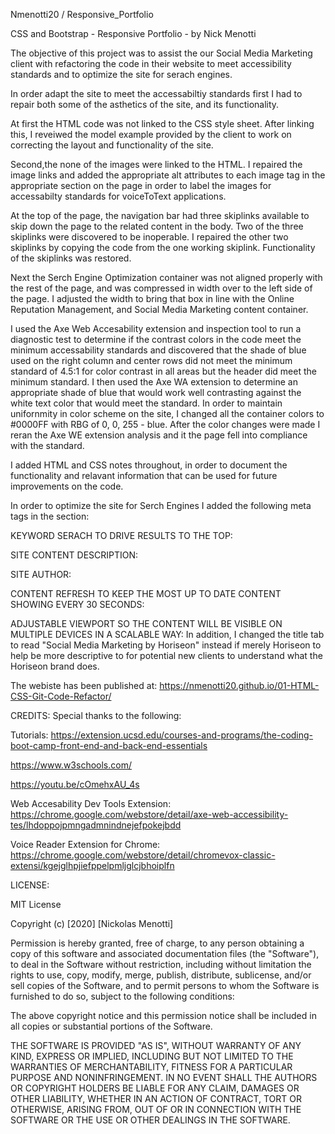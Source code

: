 Nmenotti20 / Responsive_Portfolio

CSS and Bootstrap - Responsive Portfolio  - by Nick Menotti






The objective of this project was to assist the our Social Media Marketing client with refactoring the code in their website to meet accessibility standards and to optimize the site for serach engines.

In order adapt the site to meet the accessabiltiy standards first I had to repair both some of the asthetics of the site, and its functionality.

At first the HTML code was not linked to the CSS style sheet. After linking this, I reveiwed the model example provided by the client to work on correcting the layout and functionality of the site.

Second,the none of the images were linked to the HTML. I repaired the image links and added the appropriate alt attributes to each image tag in the appropriate section on the page in order to label the images for accessabilty standards for voiceToText applications.

At the top of the page, the navigation bar had three skiplinks available to skip down the page to the related content in the body. Two of the three skiplinks were discovered to be inoperable. I repaired the other two skiplinks by copying the code from the one working skiplink. Functionality of the skiplinks was restored.

Next the Serch Engine Optimization container was not aligned properly with the rest of the page, and was compressed in width over to the left side of the page. I adjusted the width to bring that box in line with the Online Reputation Management, and Social Media Marketing content container.

I used the Axe Web Accesability extension and inspection tool to run a diagnostic test to determine if the contrast colors in the code meet the minimum accessability standards and discovered that the shade of blue used on the right column and center rows did not meet the minimum standard of 4.5:1 for color contrast in all areas but the header did meet the minimum standard. I then used the Axe WA extension to determine an appropriate shade of blue that would work well contrasting against the white text color that would meet the standard. In order to maintain unifornmity in color scheme on the site, I changed all the container colors to #0000FF with RBG of 0, 0, 255 - blue. After the color changes were made I reran the Axe WE extension analysis and it the page fell into compliance with the standard.

I added HTML and CSS notes throughout, in order to document the functionality and relavant information that can be used for future improvements on the code.

In order to optimize the site for Serch Engines I added the following meta tags in the section:

KEYWORD SERACH TO DRIVE RESULTS TO THE TOP:
<meta name="keywords" content="Social Media, Marketing, Search Engine Optimization, Online Reputation Management, Social Media Marketing, Lead Generation, Brand Awareness, Cost Management, Horiseon">

SITE CONTENT DESCRIPTION:
<meta name="description" content="Solutions for Social Media needs.">

SITE AUTHOR:
<meta name="author" content="Horiseon Social Solutions Services, Inc.">

CONTENT REFRESH TO KEEP THE MOST UP TO DATE CONTENT SHOWING EVERY 30 SECONDS:
<meta http-equiv="refresh" content="30">

ADJUSTABLE VIEWPORT SO THE CONTENT WILL BE VISIBLE ON MULTIPLE DEVICES IN A SCALABLE WAY:
<meta name="viewport" content="width=device-width, initial-scale=1.0">
In addition, I changed the title tab to read "Social Media Marketing by Horiseon" instead if merely Horiseon to help be more descriptive to for potential new clients to understand what the Horiseon brand does.

The webiste has been published at: https://nmenotti20.github.io/01-HTML-CSS-Git-Code-Refactor/

CREDITS: Special thanks to the following:

Tutorials:
https://extension.ucsd.edu/courses-and-programs/the-coding-boot-camp-front-end-and-back-end-essentials

https://www.w3schools.com/

https://youtu.be/cOmehxAU_4s

Web Accesability Dev Tools Extension:
https://chrome.google.com/webstore/detail/axe-web-accessibility-tes/lhdoppojpmngadmnindnejefpokejbdd

Voice Reader Extension for Chrome:
https://chrome.google.com/webstore/detail/chromevox-classic-extensi/kgejglhpjiefppelpmljglcjbhoiplfn

LICENSE:

MIT License

Copyright (c) [2020] [Nickolas Menotti]

Permission is hereby granted, free of charge, to any person obtaining a copy of this software and associated documentation files (the "Software"), to deal in the Software without restriction, including without limitation the rights to use, copy, modify, merge, publish, distribute, sublicense, and/or sell copies of the Software, and to permit persons to whom the Software is furnished to do so, subject to the following conditions:

The above copyright notice and this permission notice shall be included in all copies or substantial portions of the Software.

THE SOFTWARE IS PROVIDED "AS IS", WITHOUT WARRANTY OF ANY KIND, EXPRESS OR IMPLIED, INCLUDING BUT NOT LIMITED TO THE WARRANTIES OF MERCHANTABILITY, FITNESS FOR A PARTICULAR PURPOSE AND NONINFRINGEMENT. IN NO EVENT SHALL THE AUTHORS OR COPYRIGHT HOLDERS BE LIABLE FOR ANY CLAIM, DAMAGES OR OTHER LIABILITY, WHETHER IN AN ACTION OF CONTRACT, TORT OR OTHERWISE, ARISING FROM, OUT OF OR IN CONNECTION WITH THE SOFTWARE OR THE USE OR OTHER DEALINGS IN THE SOFTWARE.
